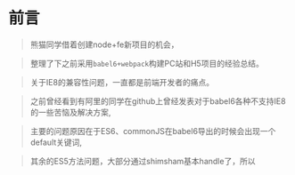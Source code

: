 # 前言

> 熊猫同学借着创建node+fe新项目的机会，

> 整理了下之前采用```babel6+webpack```构建PC站和H5项目的经验总结。

> 关于IE8的兼容性问题，一直都是前端开发者的痛点。

> 之前曾经看到有阿里的同学在github上曾经发表对于babel6各种不支持IE8的一些苦恼及解决方案,

> 主要的问题原因在于ES6、commonJS在babel6导出的时候会出现一个default关键词,

>其余的ES5方法问题，大部分通过shimsham基本handle了，所以